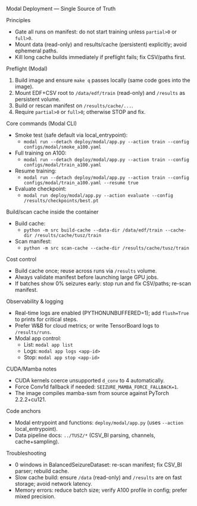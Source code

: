 Modal Deployment — Single Source of Truth

Principles
- Gate all runs on manifest: do not start training unless `partial>0` or `full>0`.
- Mount data (read-only) and results/cache (persistent) explicitly; avoid ephemeral paths.
- Kill long cache builds immediately if preflight fails; fix CSV/paths first.

Preflight (Modal)
1) Build image and ensure `make q` passes locally (same code goes into the image).
2) Mount EDF+CSV root to `/data/edf/train` (read-only) and `/results` as persistent volume.
3) Build or rescan manifest on `/results/cache/...`.
4) Require `partial>0` or `full>0`; otherwise STOP and fix.

Core commands (Modal CLI)
- Smoke test (safe default via local_entrypoint):
  - `modal run --detach deploy/modal/app.py --action train --config configs/modal/smoke_a100.yaml`
- Full training on A100:
  - `modal run --detach deploy/modal/app.py --action train --config configs/modal/train_a100.yaml`
- Resume training:
  - `modal run --detach deploy/modal/app.py --action train --config configs/modal/train_a100.yaml --resume true`
- Evaluate checkpoint:
  - `modal run deploy/modal/app.py --action evaluate --config /results/checkpoints/best.pt`

Build/scan cache inside the container
- Build cache:
  - `python -m src build-cache --data-dir /data/edf/train --cache-dir /results/cache/tusz/train`
- Scan manifest:
  - `python -m src scan-cache --cache-dir /results/cache/tusz/train`

Cost control
- Build cache once; reuse across runs via `/results` volume.
- Always validate manifest before launching large GPU jobs.
- If batches show 0% seizures early: stop run and fix CSV/paths; re-scan manifest.

Observability & logging
- Real-time logs are enabled (PYTHONUNBUFFERED=1); add `flush=True` to prints for critical steps.
- Prefer W&B for cloud metrics; or write TensorBoard logs to `/results/runs`.
- Modal app control:
  - List: `modal app list`
  - Logs: `modal app logs <app-id>`
  - Stop: `modal app stop <app-id>`

CUDA/Mamba notes
- CUDA kernels coerce unsupported `d_conv` to 4 automatically.
- Force Conv1d fallback if needed: `SEIZURE_MAMBA_FORCE_FALLBACK=1`.
- The image compiles mamba-ssm from source against PyTorch 2.2.2+cu121.

Code anchors
- Modal entrypoint and functions: `deploy/modal/app.py` (uses `--action` local_entrypoint).
- Data pipeline docs: `../TUSZ/*` (CSV_BI parsing, channels, cache+sampling).

Troubleshooting
- 0 windows in BalancedSeizureDataset: re-scan manifest; fix CSV_BI parser; rebuild cache.
- Slow cache build: ensure `/data` (read-only) and `/results` are on fast storage; avoid network latency.
- Memory errors: reduce batch size; verify A100 profile in config; prefer mixed precision.

